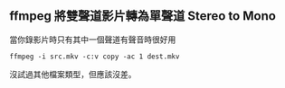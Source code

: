 ## ffmpeg 將雙聲道影片轉為單聲道 Stereo to Mono

當你錄影片時只有其中一個聲道有聲音時很好用

```
ffmpeg -i src.mkv -c:v copy -ac 1 dest.mkv
```

沒試過其他檔案類型，但應該沒差。

